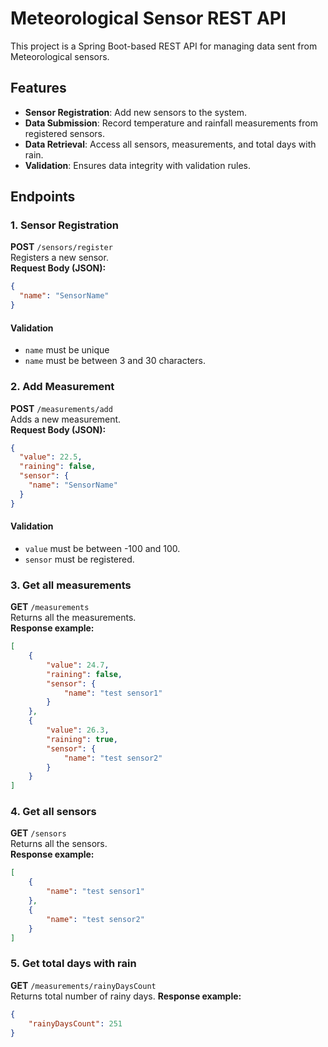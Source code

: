 # Meteorological Sensor REST API

This project is a Spring Boot-based REST API for managing data sent from Meteorological sensors.

## Features
- **Sensor Registration**: Add new sensors to the system.
- **Data Submission**: Record temperature and rainfall measurements from registered sensors.
- **Data Retrieval**: Access all sensors, measurements, and total days with rain.
- **Validation**: Ensures data integrity with validation rules.

## Endpoints

### 1. Sensor Registration
**POST** `/sensors/register`  
Registers a new sensor.  
**Request Body (JSON):**
```json
{
  "name": "SensorName"
}
```

#### Validation

- `name` must be unique
- `name` must be between 3 and 30 characters.

### 2. Add Measurement
**POST** `/measurements/add`  
Adds a new measurement.  
**Request Body (JSON):**
```json
{
  "value": 22.5,
  "raining": false,
  "sensor": {
    "name": "SensorName"
  }
}
```

#### Validation

- `value` must be between -100 and 100.
- `sensor` must be registered.

### 3. Get all measurements
**GET** `/measurements`  
Returns all the measurements.  
**Response example:**
```json
[
    {
        "value": 24.7,
        "raining": false,
        "sensor": {
            "name": "test sensor1"
        }
    },
    {
        "value": 26.3,
        "raining": true,
        "sensor": {
            "name": "test sensor2"
        }
    }
]
```

### 4. Get all sensors
**GET** `/sensors`  
Returns all the sensors.  
**Response example:**
```json
[
    {
        "name": "test sensor1"
    },
    {
        "name": "test sensor2"
    }
]
```

### 5. Get total days with rain
**GET** `/measurements/rainyDaysCount`  
Returns total number of rainy days. 
**Response example:**
```json
{
    "rainyDaysCount": 251
}
```
